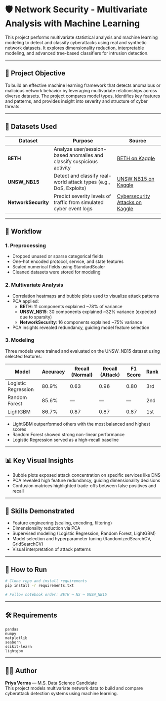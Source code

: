 
# 🛡️ Network Security - Multivariate Analysis with Machine Learning

This project performs multivariate statistical analysis and machine learning modeling to detect and classify cyberattacks using real and synthetic network datasets. It explores dimensionality reduction, interpretable modeling, and advanced tree-based classifiers for intrusion detection.

---

## 🎯 Project Objective

To build an effective machine learning framework that detects anomalous or malicious network behavior by leveraging multivariate relationships across diverse datasets. The project compares model types, identifies key features and patterns, and provides insight into severity and structure of cyber threats.

---

## 📁 Datasets Used

| Dataset           | Purpose                                                                 | Source |
|------------------|-------------------------------------------------------------------------|--------|
| **BETH**          | Analyze user/session-based anomalies and classify suspicious activity   | [BETH on Kaggle](https://www.kaggle.com/datasets/katehighnam/beth-dataset) |
| **UNSW_NB15**     | Detect and classify real-world attack types (e.g., DoS, Exploits)        | [UNSW NB15 on Kaggle](https://www.kaggle.com/datasets/mrwellsdavid/unsw-nb15) |
| **NetworkSecurity** | Predict severity levels of traffic from simulated cyber event logs      | [Cybersecurity Attacks on Kaggle](https://www.kaggle.com/datasets/teamincribo/cyber-security-attacks) |

---

## 🔄 Workflow

### 1. **Preprocessing**
- Dropped unused or sparse categorical fields
- One-hot encoded protocol, service, and state features
- Scaled numerical fields using StandardScaler
- Cleaned datasets were stored for modeling

### 2. **Multivariate Analysis**
- Correlation heatmaps and bubble plots used to visualize attack patterns
- PCA applied:
  - **BETH**: 11 components explained ~78% of variance
  - **UNSW_NB15**: 30 components explained ~32% variance (expected due to sparsity)
  - **NetworkSecurity**: 16 components explained ~75% variance
- PCA insights revealed redundancy, guiding model feature selection

### 3. **Modeling**
Three models were trained and evaluated on the UNSW_NB15 dataset using selected features:

| Model                | Accuracy | Recall (Normal) | Recall (Attack) | F1 Score | Rank |
|---------------------|----------|------------------|------------------|----------|------|
| Logistic Regression | 80.9%    | 0.63             | 0.96             | 0.80     | 3rd  |
| Random Forest       | 85.6%    | —                | —                | —        | 2nd  |
| LightGBM            | 86.7%    | 0.87             | 0.87             | 0.87     | 1st  |

- LightGBM outperformed others with the most balanced and highest scores
- Random Forest showed strong non-linear performance
- Logistic Regression served as a high-recall baseline

---

## 📊 Key Visual Insights

- Bubble plots exposed attack concentration on specific services like DNS
- PCA revealed high feature redundancy, guiding dimensionality decisions
- Confusion matrices highlighted trade-offs between false positives and recall

---

## 🧠 Skills Demonstrated

- Feature engineering (scaling, encoding, filtering)
- Dimensionality reduction via PCA
- Supervised modeling (Logistic Regression, Random Forest, LightGBM)
- Model selection and hyperparameter tuning (RandomizedSearchCV, GridSearchCV)
- Visual interpretation of attack patterns

---

## 🚀 How to Run

```bash
# Clone repo and install requirements
pip install -r requirements.txt

# Follow notebook order: BETH → NS → UNSW_NB15
```

---

## 🛠️ Requirements

```
pandas
numpy
matplotlib
seaborn
scikit-learn
lightgbm
```

---

## 👩‍💻 Author

**Priya Verma** — M.S. Data Science Candidate  
This project models multivariate network data to build and compare cyberattack detection systems using machine learning.
